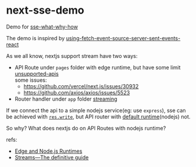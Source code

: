# next-sse-demo

Demo for [sse-what-why-how](https://genffy.com/2023/03/sse-what-why-how/)

The demo is inspired by [using-fetch-event-source-server-sent-events-react](https://blog.logrocket.com/using-fetch-event-source-server-sent-events-react/)

As we all know, nextjs support stream have two ways:

- API Route under `pages` folder with edge runtime, but have some limit [unsupported-apis](https://nextjs.org/docs/api-reference/edge-runtime#unsupported-apis)     
    some issues:    
    - https://github.com/vercel/next.js/issues/30932 
    - https://github.com/axios/axios/issues/5523
- Router handler under `app` folder [streaming](https://beta.nextjs.org/docs/routing/route-handlers#streaming)

If we connect the api to a simple nodejs service(eg: use `express`), sse can be achieved with [`res.write`](./server.js#L15-L29), but API router with [default runtime](https://beta.nextjs.org/docs/rendering/edge-and-nodejs-runtimes#segment-runtime-option)(nodejs) not.

So why? What does nextjs do on API Routes with nodejs runtime?

refs:       
- [Edge and Node.js Runtimes](https://beta.nextjs.org/docs/rendering/edge-and-nodejs-runtimes)        
- [Streams—The definitive guide](https://web.dev/streams/)